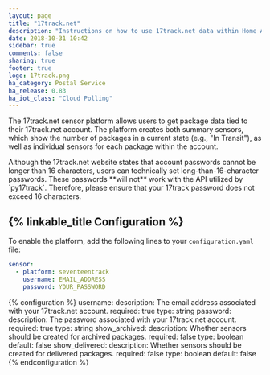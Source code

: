 ```yaml
---
layout: page
title: "17track.net"
description: "Instructions on how to use 17track.net data within Home Assistant"
date: 2018-10-31 10:42
sidebar: true
comments: false
sharing: true
footer: true
logo: 17track.png
ha_category: Postal Service
ha_release: 0.83
ha_iot_class: "Cloud Polling"
---
```


The 17track.net sensor platform allows users to get package data tied to their
17track.net account. The platform creates both summary sensors, which show the
number of packages in a current state (e.g., "In Transit"), as well as
individual sensors for each package within the account.

<p class='note warning'>
Although the 17track.net website states that account passwords cannot be longer
than 16 characters, users can technically set long-than-16-character passwords.
These passwords **will not** work with the API utilized by `py17track`.
Therefore, please ensure that your 17track password does not exceed 16
characters.
</p>

## {% linkable_title Configuration %}

To enable the platform, add the following lines to your `configuration.yaml`
file:

```yaml
sensor:
  - platform: seventeentrack
    username: EMAIL_ADDRESS
    password: YOUR_PASSWORD
```

{% configuration %}
username:
  description: The email address associated with your 17track.net account.
  required: true
  type: string
password:
  description: The password associated with your 17track.net account.
  required: true
  type: string
show_archived:
  description: Whether sensors should be created for archived packages.
  required: false
  type: boolean
  default: false
show_delivered:
  description: Whether sensors should be created for delivered packages.
  required: false
  type: boolean
  default: false
{% endconfiguration %}
